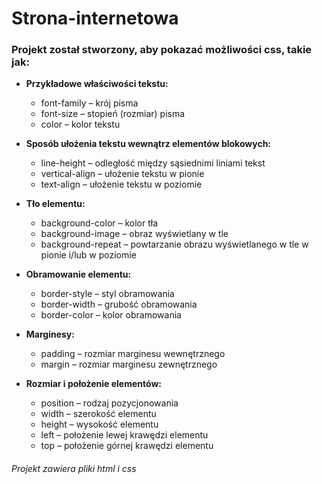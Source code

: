 # Strona-internetowa

### Projekt został stworzony, aby pokazać możliwości css, takie jak:

* **Przykładowe właściwości tekstu:**
   * font-family – krój pisma 
   * font-size – stopień (rozmiar) pisma 
   * color – kolor tekstu

* **Sposób ułożenia tekstu wewnątrz elementów blokowych:**

   * line-height – odległość między sąsiednimi liniami tekst 
   * vertical-align – ułożenie tekstu w pionie
   * text-align – ułożenie tekstu w poziomie


* **Tło elementu:**
   * background-color – kolor tła
   * background-image – obraz wyświetlany w tle
   * background-repeat – powtarzanie obrazu wyświetlanego w tle w pionie i/lub w poziomie


* **Obramowanie elementu:**
   * border-style – styl obramowania 
   * border-width – grubość obramowania 
   * border-color – kolor obramowania


* **Marginesy:**
   * padding – rozmiar marginesu wewnętrznego
   * margin – rozmiar marginesu zewnętrznego


* **Rozmiar i położenie elementów:**
   * position – rodzaj pozycjonowania 
   * width – szerokość elementu 
   * height – wysokość elementu
   * left – położenie lewej krawędzi elementu 
   * top – położenie górnej krawędzi elementu 


###### Projekt zawiera pliki html i css 
